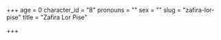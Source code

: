 +++
age = 0
character_id = "8"
pronouns = ""
sex = ""
slug = "zafira-lor-pise"
title = "Zafira Lor Pise"

+++


